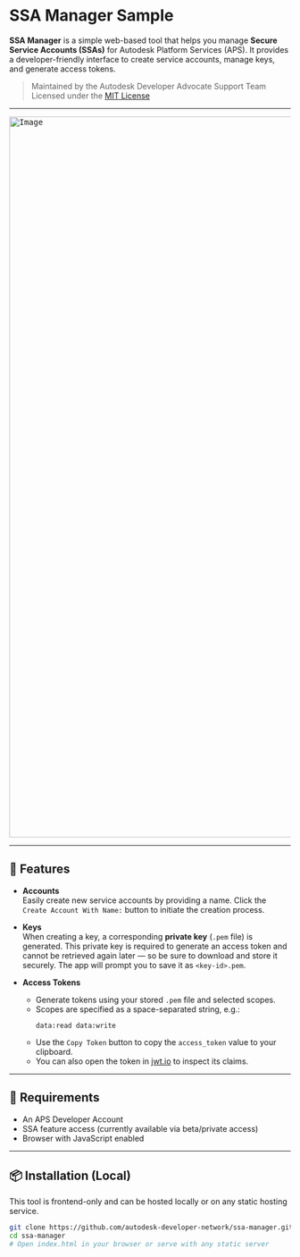 # SSA Manager Sample 

**SSA Manager** is a simple web-based tool that helps you manage **Secure Service Accounts (SSAs)** for Autodesk Platform Services (APS). It provides a developer-friendly interface to create service accounts, manage keys, and generate access tokens.

> Maintained by the Autodesk Developer Advocate Support Team  
> Licensed under the [MIT License](LICENSE)

---
<kbd>
<img width="1290" alt="Image" src="https://github.com/user-attachments/assets/ffb940d2-3421-4b37-a8d1-c94e9d43eb64" />
</kbd>

---

## 🚀 Features

- **Accounts**  
  Easily create new service accounts by providing a name. Click the `Create Account With Name:` button to initiate the creation process.

- **Keys**  
  When creating a key, a corresponding **private key** (`.pem` file) is generated. This private key is required to generate an access token and cannot be retrieved again later — so be sure to download and store it securely. The app will prompt you to save it as `<key-id>.pem`.

- **Access Tokens**  
  - Generate tokens using your stored `.pem` file and selected scopes.  
  - Scopes are specified as a space-separated string, e.g.:
    ```
    data:read data:write
    ```
  - Use the `Copy Token` button to copy the `access_token` value to your clipboard.  
  - You can also open the token in [jwt.io](https://jwt.io) to inspect its claims.

---

## 🧰 Requirements

- An APS Developer Account
- SSA feature access (currently available via beta/private access)
- Browser with JavaScript enabled

---

## 📦 Installation (Local)

This tool is frontend-only and can be hosted locally or on any static hosting service.

```bash
git clone https://github.com/autodesk-developer-network/ssa-manager.git
cd ssa-manager
# Open index.html in your browser or serve with any static server
